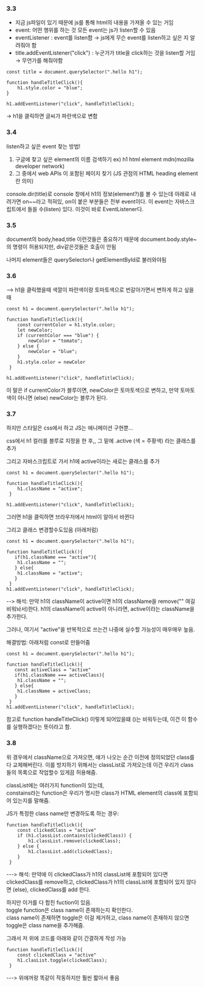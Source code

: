### 3.3
- 지금 js파일이 있기 때문에 js를 통해 html의 내용을 가져올 수 있는 거임   
- event: 어떤 행위를 하는 것
모든 event는 js가 listen할 수 있음
- eventListener : event를 listen함 → js에게 무슨 event를 listen하고 싶은 지 알려줘야 함
- title.addEventListener("click") : 누군가가 title을 click하는 것을 listen할 거임 → 무언가를 해줘야함

```
const title = document.querySelector(".hello h1");

function handleTitleClick(){
    h1.style.color = "blue";
}

h1.addEventListener("click", handleTitleClick);
```
→ h1을 클릭하면 글씨가 파란색으로 변함   


### 3.4
listen하고 싶은 event 찾는 방법!
1. 구글에 찾고 싶은 element의 이름 검색하기 ex) h1 html element mdn(mozilla developer network)
2. 그 중에서 web APIs 이 포함된 페이지 찾기 (JS 관점의 HTML heading element란 의미)

console.dir(title)로 console 창에서 h1의 정보(element?)를 볼 수 있는데 아래로 내려가면 on~~라고 적혀있, on이 붙은 부분들은 전부 event이다. 이 event는 자바스크립트에서 들을 수(listen) 있다. 이것이 바로 EventListener다.

### 3.5
document의 body,head,title 이런것들은 중요하기 때문에 
document.body.style~의 명령이 허용되지만, div같은것들은 호출이 안됨

나머지 element들은 querySelector나 getElementById로 불러와야됨

### 3.6
--> h1을 클릭했을때 색깔이 파란색이랑 토마토색으로 번갈아가면서 변하게 하고 싶을때
```
const h1 = document.querySelector(".hello h1");

function handleTitleClick(){
    const currentColor = h1.style.color;
    let newColor;
    if (currentColor === "blue") {
        newColor = "tomato";
    } else {
        newColor = "blue";
    }
    h1.style.color = newColor
 }

h1.addEventListener("click", handleTitleClick);

```
이 말은 if currentColor가 블루이면, newColor은 토마토색으로 변하고, 만약 토마토 색이 아니면 (else) newColor는 블루가 된다.

### 3.7 
하지만 스타일은 css에서 하고 JS는 애니메이션 구현뿐...   

css에서 h1 컬러를 블루로 지정을 한 후,, 그 밑에 .active (색 = 주황색) 라는 클래스를 추가

그리고 자바스크립트로 가서 h1에 active이라는 새로는 클래스를 추가
```
const h1 = document.querySelector(".hello h1");

function handleTitleClick(){
    h1.className = "active";
 }

h1.addEventListener("click", handleTitleClick);
```
그러면 h1을 클릭하면 브라우저에서 html이 알아서 바뀐다    

그리고 클래스 변경할수도있음 (아래처럼)   
```
const h1 = document.querySelector(".hello h1");

function handleTitleClick(){
   if(h1.className === "active"){
    h1.className = "";
   } else{
    h1.className = "active";
   }
 }
h1.addEventListener("click", handleTitleClick);
```
--> 해석: 만약 h1의 className이 active이면 h1의 className을 remove("" 여길 비워놔서)한다. h1의 className이 active이 아니라면, active이라는 className을 추가한다.

그러나, 여기서 "active"을 반복적으로 쓰는건 나중에 실수할 가능성이 매우매우 높음.   

해결방법: 아래처럼 const로 만들어줌
```
const h1 = document.querySelector(".hello h1");

function handleTitleClick(){
   const activeClass = "active"
   if(h1.className === activeClass){
    h1.className = "";
   } else{
    h1.className = activeClass;
   }
 }
h1.addEventListener("click", handleTitleClick);
```
참고로 function handleTitleClick() 이렇게 되어있을떄 ()는 비워두는데, 이건 이 함수를 실행하겠다는 뜻이라고 함.   

### 3.8
위 경우에서 className으로 가져오면, 얘가 나오는 순간 이전에 정의되었던 class를 다 교체해버린다. 이를 방지하기 위해서는 classList로 가져오는데 이건 우리가 class들의 목록으로 작업할수 있게끔 허용해줌. 

classList에는 여러가지 function이 있는데,   
constains라는 function은 우리가 명시한 class가 HTML element의 class에 포함되어 있는지를 말해줌.   

JS가 특정한 class name만 변경하도록 하는 경우: 
```
function handleTitleClick(){
    const clickedClass = "active"
    if (h1.classList.contains(clickedClass)) {
        h1.classList.remove(clickedClass);
    } else {
        h1.classList.add(clickedClass);
    }
 }
```
---> 해석: 만약에 이 clickedClass가 h1의 classList에 포함되어 있다면 clickedClass를 remove하고, clickedClass가 h1의 classList에 포함되어 있지 않다면 (else), clickedClass를 add 한다. 

하지만 이거를 다 합친 fuction이 있음.   
toggle function은 class name이 존재하는지 확인한다.   
class name이 존재하면 toggle은 이걸 제거하고, class name이 존재하지 않으면 toggle은 class name을 추가해줌.   

그래서 저 위에 코드를 아래와 같이 간결하게 작성 가능
```
function handleTitleClick(){
    const clickedClass = "active"
    h1.clasList.toggle(clickedClass);
 }
```
---> 위에꺼랑 똑같이 작동하지만 훨씬 짧아서 좋음
